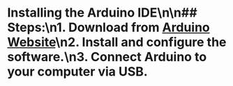# Installing the Arduino IDE\n\n## Steps:\n1. Download from [Arduino Website](https://www.arduino.cc/en/software)\n2. Install and configure the software.\n3. Connect Arduino to your computer via USB.
